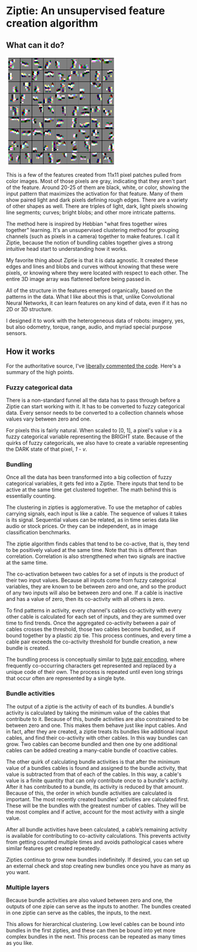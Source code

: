 # Ziptie: An unsupervised feature creation algorithm

## What can it do?

![Level 5 Ziptie bundles from photos](/images/ziptie_level_5.png)

This is a few of the features created from 11x11 pixel patches pulled from color images.
Most of those pixels are gray, indicating that they aren't part
of the feature. Around 20-25 of them are black, white, or color,
showing the input pattern that maximizes the activation for that feature.
Many of them show paired light and dark pixels defining rough edges.
There are a variety of other shapes as well.
There are triples of light, dark, light pixels showing line segments;
curves; bright blobs; and other more intricate patterns.

The method here is inspired by Hebbian "what fires together wires together" learning.
It's an unsupervised clustering method for grouping channels (such as pixels in a camera)
together to make features.
I call it Ziptie, because the notion of bundling cables together gives a strong
intuitive head start to understanding how it works.

My favorite thing about Ziptie is that it is data agnostic. It created these edges and lines
and blobs and curves without knowing that these were pixels, or knowing where they were located
with respect to each other. The entire 3D image array was flattened before being passed in.

All of the structure in the features emerged organically, based on the patterns in the data.
What I like about this is that, unlike Convolutional Neural Networks, it can learn features
on any kind of data, even if it has no 2D or 3D structure.

I designed it to work with the heterogeneous data of robots: imagery, yes, but also
odometry, torque, range, audio, and myriad special purpose sensors.


## How it works

For the authoritative source, I've [liberally commented the code](https://gitlab.com/brohrer/ziptie/-/blob/main/ziptie/algo.py).
Here's a summary of the high points.

### Fuzzy categorical data

There is a non-standard funnel all the data has to pass through
before a Ziptie can start working with it.
It has to be converted to fuzzy categorical data. Every sensor needs to be converted to
a collection channels whose values vary between zero and one.

For pixels this is fairly natural. When scaled to [0, 1], a pixel's value *v*
is a fuzzy categorical variable representing the BRIGHT state.
Because of the quirks of fuzzy categoricals, we also have to create a variable
representing the DARK state of that pixel, *1 - v*.

### Bundling

Once all the data has been transformed into a big collection
of fuzzy categorical variables, it gets fed into a Ziptie.
There inputs that tend to be active at the same time get
clustered together. The math behind this is essentially counting.

The clustering in zipties is agglomerative. To use the metaphor of cables carrying signals,
each input is like a cable. The sequence of values it takes is its signal.
Sequential values can be related, as in time series data like audio or stock prices.
Or they can be independent, as in image classification benchmarks.

The ziptie algorithm finds cables that tend to be co-active, that is,
they tend to be positively valued at the same time.
Note that this is different than correlation.
Correlation is also strengthened when two signals are inactive at the same time.

The co-activation between two cables for a set of inputs is the product
of their two input values. Because all inputs come from fuzzy categorical variables,
they are known to be between zero and one, and so the product of any two inputs
will also be between zero and one. If a cable is inactive and has a value of zero,
then its co-activity with all others is zero.

To find patterns in activity, every channel's cables co-activity with every
other cable is calculated for each set of inputs, and they are summed over
time to find trends. Once the aggregated co-activity between a pair of
cables crosses the threshold, those two cables become bundled,
as if bound together by a plastic zip tie. This process continues,
and every time a cable pair exceeds the co-activity threshold for 
bundle creation, a new bundle is created.

The bundling process is conceptually similar to
[byte pair encoding](https://en.wikipedia.org/wiki/Byte_pair_encoding),
where frequently co-occurring characters get represented
and replaced by a unique code
of their own. The process is repeated until even long strings that
occur often are represented by a single byte.


### Bundle activities

The output of a ziptie is the activity of each of its bundles.
A bundle's activity is calculated by taking the minimum value of the cables
that contribute to it. Because of this, bundle activities are also constrained
to be between zero and one. This makes them behave just like input cables.
And in fact, after they are created, a ziptie treats its bundles like additional
input cables, and find their co-activity with other cables.
In this way bundles can grow. Two cables can become bundled and then one by one
additional cables can be added creating a many-cable bundle of coactive cables.

The other quirk of calculating bundle activities is that after
the minimum value of a bundles cables is found and assigned
to the bundle activity, that value is subtracted from that 
of each of the cables. In this way, a cable's value is a finite
quantity that can only contribute once to a bundle's activity.
After it has contributed to a bundle, its activity is reduced by that amount.
Because of this, the order in which bundle activities are calculated
is important. The most recently created bundles' activities are calculated first.
These will be the bundles with the greatest number of cables.
They will be the most complex and if active, account for the most activity with a single value.

After all bundle activities have been calculated, a cable’s remaining
activity is available for contributing to co-activity calculations.
This prevents activity from getting counted multiple times
and avoids pathological cases where similar features get created repeatedly.

Zipties continue to grow new bundles indefinitely. If desired, you can set up an external
check and stop creating new bundles once you have as many as you want.

### Multiple layers

Because bundle activities are also valued between zero and one, the outputs
of one zipie can serve as the inputs to another. The bundles created
in one ziptie can serve as the cables, the inputs, to the next.

This allows for hierarchical clustering. Low level cables can be bound into bundles
in the first zipties, and these can then be bound into yet more
complex bundles in the next. This process can be repeated as many times as you like.
